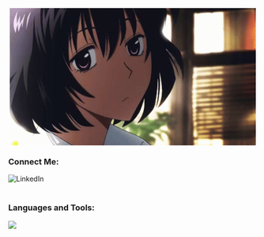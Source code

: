 <div align="center">
  <img alt="GIF" align="center" src=https://github.com/arzuozkan/arzuozkan/blob/main/hi.gif>

<h3 align="left">Connect Me:</h3>
 
[<img align="left" alt="LinkedIn" src="https://skillicons.dev/icons?i=linkedin"/>][linkedin]

[linkedin]: https://www.linkedin.com/in/arzuozkan/
  
 <br />
 <br />

  
<h3 align="left">Languages and Tools:</h3>
<p align="left">
  <a href="https://skillicons.dev">
    <img src="https://skillicons.dev/icons?i=git,kotlin,py,kubernetes,docker,linux,ansible," />
  </a>
</p>

  
